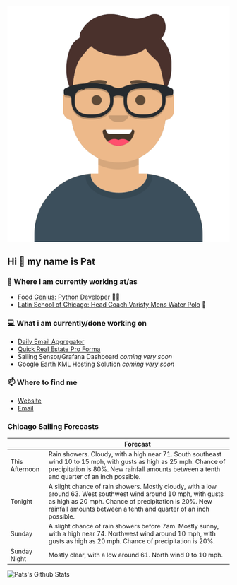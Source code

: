 [![Social banner for p-j-falconer](https://raw.githubusercontent.com/P-J-FALCONER/P-J-FALCONER/master/assets/avataaars.svg)](https://patfalconer.com/)
## Hi :wave: my name is Pat

### 💼 Where I am currently working at/as
- [Food Genius: Python Developer](https://getfoodgenius.com/) 🍔🐍
- [Latin School of Chicago: Head Coach Varisty Mens Water Polo](https://www.latinschool.org/) 🤽


### 💻 What i am currently/done working on
 - [Daily Email Aggregator](https://github.com/P-J-FALCONER/dott_daily_mail)
 - [Quick Real Estate Pro Forma](https://github.com/P-J-FALCONER/henry)
 - Sailing Sensor/Grafana Dashboard *coming very soon*
 - Google Earth KML Hosting Solution *coming very soon*

### 📫 Where to find me
 - [Website](https://patfalconer.com/)
 - [Email](mailto:patrick.j.falconer@gmail.com)


### Chicago Sailing Forecasts
|   | Forecast  |
|---|---|
| This Afternoon | Rain showers. Cloudy, with a high near 71. South southeast wind 10 to 15 mph, with gusts as high as 25 mph. Chance of precipitation is 80%. New rainfall amounts between a tenth and quarter of an inch possible. |
| Tonight | A slight chance of rain showers. Mostly cloudy, with a low around 63. West southwest wind around 10 mph, with gusts as high as 20 mph. Chance of precipitation is 20%. New rainfall amounts between a tenth and quarter of an inch possible. |
| Sunday | A slight chance of rain showers before 7am. Mostly sunny, with a high near 74. Northwest wind around 10 mph, with gusts as high as 20 mph. Chance of precipitation is 20%. |
| Sunday Night | Mostly clear, with a low around 61. North wind 0 to 10 mph. |

![Pats's Github Stats](https://github-readme-stats.vercel.app/api?username=p-j-falconer&show_icons=true&theme=radical)
